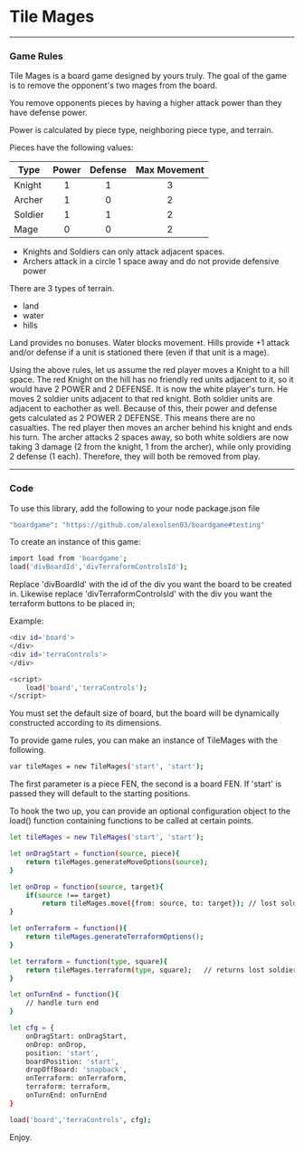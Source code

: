 # Tile Mages
---
### Game Rules
Tile Mages is a board game designed by yours truly.  The goal of the game is to remove the opponent's two mages from the board.

You remove opponents pieces by having a higher attack power than they have defense power.

Power is calculated by piece type, neighboring piece type, and terrain.

Pieces have the following values:

| Type | Power  | Defense  | Max Movement |
| ---- |:------:| :-------:| :-----------:|
| Knight      | 1 | 1 | 3 |
| Archer      | 1 | 0 | 2 |
| Soldier     | 1 | 1 | 2 |
| Mage        | 0 | 0 | 2 |

- Knights and Soldiers can only attack adjacent spaces.
- Archers attack in a circle 1 space away and do not provide defensive power

There are 3 types of terrain.
- land
- water
- hills

Land provides no bonuses.  Water blocks movement.  Hills provide +1 attack and/or defense if a unit is stationed there (even if that unit is a mage).

Using the above rules, let us assume the red player moves a Knight to a hill space.  The red Knight on the hill has no friendly red units adjacent to it, so it would have 2 POWER and 2 DEFENSE.  It is now the white player's turn.  He moves 2 soldier units adjacent to that red knight.  Both soldier units are adjacent to eachother as well.  Because of this, their power and defense gets calculated as 2 POWER 2 DEFENSE.  This means there are no casualties.  The red player then moves an archer behind his knight and ends his turn.  The archer attacks 2 spaces away, so both white soldiers are now taking 3 damage (2 from the knight, 1 from the archer), while only providing 2 defense (1 each).  Therefore, they will both be removed from play.

---

### Code

To use this library, add the following to your node package.json file
```sh
"boardgame": "https://github.com/alexolsen03/boardgame#testing"
```

To create an instance of this game:
```sh
import load from 'boardgame';
load('divBoardId','divTerraformControlsId');
```
Replace 'divBoardId' with the id of the div you want the board to be created in.  Likewise replace 'divTerraformControlsId' with the div you want the terraform buttons to be placed in;

Example:
```sh
<div id='board'>
</div>
<div id='terraControls'>
</div>

<script>
    load('board','terraControls');
</script>
```
You must set the default size of board, but the board will be dynamically constructed according to its dimensions.


To provide game rules, you can make an instance of TileMages with the following.

```sh
var tileMages = new TileMages('start', 'start');
```

The first parameter is a piece FEN, the second is a board FEN.  If 'start' is passed they will default to the starting positions.

To hook the two up, you can provide an optional configuration object to the load() function containing functions to be called at certain points.

```sh
let tileMages = new TileMages('start', 'start');

let onDragStart = function(source, piece){
	return tileMages.generateMoveOptions(source);
}

let onDrop = function(source, target){
	if(source !== target)
		return tileMages.move({from: source, to: target}); // lost soldiers
}

let onTerraform = function(){
	return tileMages.generateTerraformOptions();
}

let terraform = function(type, square){
	return tileMages.terraform(type, square);	// returns lost soldiers
}

let onTurnEnd = function(){
    // handle turn end
}

let cfg = {
	onDragStart: onDragStart,
	onDrop: onDrop,
	position: 'start',
	boardPosition: 'start',
	dropOffBoard: 'snapback',
	onTerraform: onTerraform,
	terraform: terraform,
	onTurnEnd: onTurnEnd
}

load('board','terraControls', cfg);
```

Enjoy.